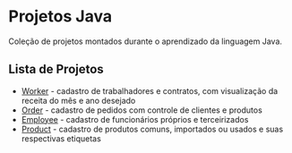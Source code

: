 # Projetos Java

Coleção de projetos montados durante o aprendizado da linguagem Java.


## Lista de Projetos

* [Worker](/worker) - cadastro de trabalhadores e contratos, com visualização da receita do mês e ano desejado
* [Order](/order) - cadastro de pedidos com controle de clientes e produtos
* [Employee](/employee) - cadastro de funcionários próprios e terceirizados
* [Product](/product/) - cadastro de produtos comuns, importados ou usados e suas respectivas etiquetas